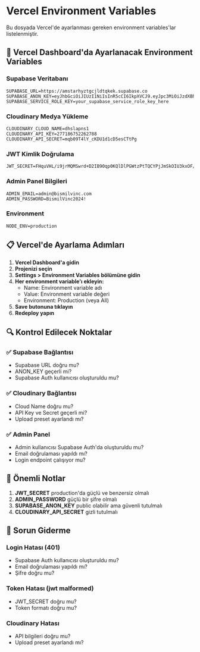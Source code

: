 # Vercel Environment Variables

Bu dosyada Vercel'de ayarlanması gereken environment variables'lar listelenmiştir.

## 🔧 Vercel Dashboard'da Ayarlanacak Environment Variables

### Supabase Veritabanı
```
SUPABASE_URL=https://amstarhyztgcjldtqkek.supabase.co
SUPABASE_ANON_KEY=eyJhbGciOiJIUzI1NiIsInR5cCI6IkpXVCJ9.eyJpc3MiOiJzdXBhYmFzZSIsInJlZiI6ImFtc3Rhcmh5enRnY2psZHRxa2VrIiwicm9sZSI6ImFub24iLCJpYXQiOjE3NTQxNTczNDIsImV4cCI6MjA2OTczMzM0Mn0.21jM442VWRv2aABBSnwt7XBXQrwrf_SVB
SUPABASE_SERVICE_ROLE_KEY=your_supabase_service_role_key_here
```

### Cloudinary Medya Yükleme
```
CLOUDINARY_CLOUD_NAME=dhslapns1
CLOUDINARY_API_KEY=277186752262788
CLOUDINARY_API_SECRET=mqb09T4lY_cKDU1d1cD5esCTtPg
```

### JWT Kimlik Doğrulama
```
JWT_SECRET=FHquVHL/i9jrMQMSwrd+D2IB90qp0KQlDlPGWtzPtTQCYPjJmSkOIU3kxOF/q0j4YxrNSY4GdkqnQ6CEMgOXDw==
```

### Admin Panel Bilgileri
```
ADMIN_EMAIL=admin@bismilvinc.com
ADMIN_PASSWORD=BismilVinc2024!
```

### Environment
```
NODE_ENV=production
```

## 📋 Vercel'de Ayarlama Adımları

1. **Vercel Dashboard'a gidin**
2. **Projenizi seçin**
3. **Settings > Environment Variables bölümüne gidin**
4. **Her environment variable'ı ekleyin:**
   - Name: Environment variable adı
   - Value: Environment variable değeri
   - Environment: Production (veya All)
5. **Save butonuna tıklayın**
6. **Redeploy yapın**

## 🔍 Kontrol Edilecek Noktalar

### ✅ Supabase Bağlantısı
- Supabase URL doğru mu?
- ANON_KEY geçerli mi?
- Supabase Auth kullanıcısı oluşturuldu mu?

### ✅ Cloudinary Bağlantısı
- Cloud Name doğru mu?
- API Key ve Secret geçerli mi?
- Upload preset ayarlandı mı?

### ✅ Admin Panel
- Admin kullanıcısı Supabase Auth'da oluşturuldu mu?
- Email doğrulaması yapıldı mı?
- Login endpoint çalışıyor mu?

## 🚨 Önemli Notlar

1. **JWT_SECRET** production'da güçlü ve benzersiz olmalı
2. **ADMIN_PASSWORD** güçlü bir şifre olmalı
3. **SUPABASE_ANON_KEY** public olabilir ama güvenli tutulmalı
4. **CLOUDINARY_API_SECRET** gizli tutulmalı

## 🔧 Sorun Giderme

### Login Hatası (401)
- Supabase Auth kullanıcısı oluşturuldu mu?
- Email doğrulaması yapıldı mı?
- Şifre doğru mu?

### Token Hatası (jwt malformed)
- JWT_SECRET doğru mu?
- Token formatı doğru mu?

### Cloudinary Hatası
- API bilgileri doğru mu?
- Upload preset ayarlandı mı? 